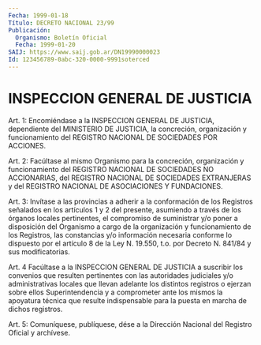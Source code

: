 ```yaml
---
Fecha: 1999-01-18
Título: DECRETO NACIONAL 23/99
Publicación:
  Organismo: Boletín Oficial
  Fecha: 1999-01-20
SAIJ: https://www.saij.gob.ar/DN19990000023
Id: 123456789-0abc-320-0000-9991soterced
---
```

# INSPECCION GENERAL DE JUSTICIA

<a id="1"></a>
Art.  1: Encomiéndase a la INSPECCION  GENERAL  DE  JUSTICIA, dependiente del MINISTERIO DE JUSTICIA, la concreción, organización y funcionamiento  del  REGISTRO NACIONAL DE SOCIEDADES POR ACCIONES.

<a id="2"></a>
Art.  2:  Facúltase  al  mismo   Organismo  para  la  concreción, organización y funcionamiento del REGISTRO  NACIONAL  DE SOCIEDADES NO  ACCIONARIAS, del REGISTRO NACIONAL DE SOCIEDADES EXTRANJERAS  y del REGISTRO NACIONAL DE ASOCIACIONES Y FUNDACIONES.

<a id="3"></a>
Art.  3: Invítase a las provincias a adherir a la conformación de los Registros  señalados  en  los  artículos  1  y  2 del presente, asumiendo  a  través  de  los  órganos  locales  pertinentes,    el compromiso  de  suministrar y/o poner a disposición del Organismo a cargo de la organización  y  funcionamiento  de  los Registros, las constancias y/o información necesaria conforme lo  dispuesto por el artículo  8  de  la Ley N. 19.550, t.o. por Decreto N. 841/84  y sus modificatorias.

<a id="4"></a>
Art. 4  Facúltase  a la INSPECCION GENERAL DE JUSTICIA a suscribir los  convenios  que  resulten    pertinentes  con  las  autoridades judiciales  y/o administrativas locales  que  llevan  adelante  los distintos registros  o  ejerzan  sobre  ellos  Superintendencia y a comprometer  ante  los  mismos  la  apoyatura técnica  que  resulte indispensable  para  la  puesta  en  marcha   de  dichos  registros.

<a id="5"></a>
Art. 5: Comuníquese, publíquese, dése a la Dirección  Nacional del Registro Oficial y archívese.